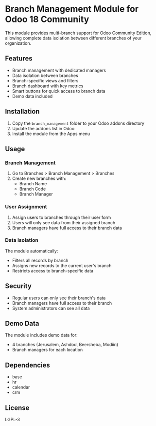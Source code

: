 # Branch Management Module for Odoo 18 Community

This module provides multi-branch support for Odoo Community Edition, allowing complete data isolation between different branches of your organization.

## Features

- Branch management with dedicated managers
- Data isolation between branches
- Branch-specific views and filters
- Branch dashboard with key metrics
- Smart buttons for quick access to branch data
- Demo data included

## Installation

1. Copy the `branch_management` folder to your Odoo addons directory
2. Update the addons list in Odoo
3. Install the module from the Apps menu

## Usage

### Branch Management

1. Go to Branches > Branch Management > Branches
2. Create new branches with:
   - Branch Name
   - Branch Code
   - Branch Manager

### User Assignment

1. Assign users to branches through their user form
2. Users will only see data from their assigned branch
3. Branch managers have full access to their branch data

### Data Isolation

The module automatically:
- Filters all records by branch
- Assigns new records to the current user's branch
- Restricts access to branch-specific data

## Security

- Regular users can only see their branch's data
- Branch managers have full access to their branch
- System administrators can see all data

## Demo Data

The module includes demo data for:
- 4 branches (Jerusalem, Ashdod, Beersheba, Modiin)
- Branch managers for each location

## Dependencies

- base
- hr
- calendar
- crm

## License

LGPL-3 